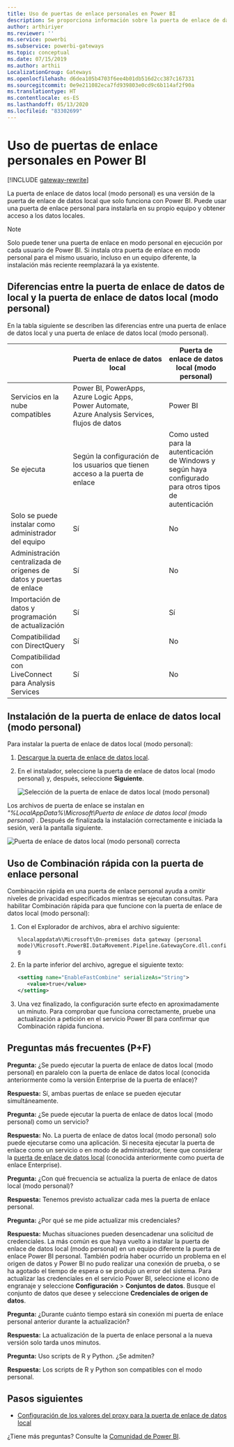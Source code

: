 ```yaml
---
title: Uso de puertas de enlace personales en Power BI
description: Se proporciona información sobre la puerta de enlace de datos local (modo personal) para Power BI que los usuarios pueden usar para conectarse a datos locales.
author: arthiriyer
ms.reviewer: ''
ms.service: powerbi
ms.subservice: powerbi-gateways
ms.topic: conceptual
ms.date: 07/15/2019
ms.author: arthii
LocalizationGroup: Gateways
ms.openlocfilehash: d6dea105b4703f6ee4b01db516d2cc387c167331
ms.sourcegitcommit: 0e9e211082eca7fd939803e0cd9c6b114af2f90a
ms.translationtype: HT
ms.contentlocale: es-ES
ms.lasthandoff: 05/13/2020
ms.locfileid: "83302699"
---
```

# <a name="use-personal-gateways-in-power-bi"></a>Uso de puertas de enlace personales en Power BI

[!INCLUDE [gateway-rewrite](../includes/gateway-rewrite.md)]

La puerta de enlace de datos local (modo personal) es una versión de la puerta de enlace de datos local que solo funciona con Power BI. Puede usar una puerta de enlace personal para instalarla en su propio equipo y obtener acceso a los datos locales.

> [!NOTE]
> Solo puede tener una puerta de enlace en modo personal en ejecución por cada usuario de Power BI. Si instala otra puerta de enlace en modo personal para el mismo usuario, incluso en un equipo diferente, la instalación más reciente reemplazará la ya existente.

## <a name="on-premises-data-gateway-vs-on-premises-data-gateway-personal-mode"></a>Diferencias entre la puerta de enlace de datos de local y la puerta de enlace de datos local (modo personal)

En la tabla siguiente se describen las diferencias entre una puerta de enlace de datos local y una puerta de enlace de datos local (modo personal).

|   |Puerta de enlace de datos local | Puerta de enlace de datos local (modo personal) |
| ---- | ---- | ---- |
|Servicios en la nube compatibles |Power BI, PowerApps, Azure Logic Apps, Power Automate, Azure Analysis Services, flujos de datos |Power BI |
|Se ejecuta |Según la configuración de los usuarios que tienen acceso a la puerta de enlace |Como usted para la autenticación de Windows y según haya configurado para otros tipos de autenticación |
|Solo se puede instalar como administrador del equipo |Sí |No |
|Administración centralizada de orígenes de datos y puertas de enlace |Sí |No |
|Importación de datos y programación de actualización |Sí |Sí |
|Compatibilidad con DirectQuery |Sí |No |
|Compatibilidad con LiveConnect para Analysis Services |Sí |No |

## <a name="install-the-on-premises-data-gateway-personal-mode"></a>Instalación de la puerta de enlace de datos local (modo personal)

Para instalar la puerta de enlace de datos local (modo personal):

1. [Descargue la puerta de enlace de datos local](https://go.microsoft.com/fwlink/?LinkId=820925&clcid=0x409).

2. En el instalador, seleccione la puerta de enlace de datos local (modo personal) y, después, seleccione **Siguiente**.

   ![Selección de la puerta de enlace de datos local (modo personal)](media/service-gateway-personal-mode/personal-gateway-select.png)

Los archivos de puerta de enlace se instalan en _"%LocalAppData%\Microsoft\Puerta de enlace de datos local (modo personal)_ . Después de finalizada la instalación correctamente e iniciada la sesión, verá la pantalla siguiente.

![Puerta de enlace de datos local (modo personal) correcta](media/service-gateway-personal-mode/personal-gateway-complete.png)

## <a name="use-fast-combine-with-the-personal-gateway"></a>Uso de Combinación rápida con la puerta de enlace personal

Combinación rápida en una puerta de enlace personal ayuda a omitir niveles de privacidad especificados mientras se ejecutan consultas. Para habilitar Combinación rápida para que funcione con la puerta de enlace de datos local (modo personal):

1. Con el Explorador de archivos, abra el archivo siguiente:

   `%localappdata%\Microsoft\On-premises data gateway (personal mode)\Microsoft.PowerBI.DataMovement.Pipeline.GatewayCore.dll.config`

2. En la parte inferior del archivo, agregue el siguiente texto:

    ```xml
    <setting name="EnableFastCombine" serializeAs="String">
       <value>true</value>
    </setting>
    ```

3. Una vez finalizado, la configuración surte efecto en aproximadamente un minuto. Para comprobar que funciona correctamente, pruebe una actualización a petición en el servicio Power BI para confirmar que Combinación rápida funciona.

## <a name="frequently-asked-questions-faq"></a>Preguntas más frecuentes (P+F)

**Pregunta:** ¿Se puedo ejecutar la puerta de enlace de datos local (modo personal) en paralelo con la puerta de enlace de datos local (conocida anteriormente como la versión Enterprise de la puerta de enlace)?
  
**Respuesta:** Sí, ambas puertas de enlace se pueden ejecutar simultáneamente.

**Pregunta:** ¿Se puede ejecutar la puerta de enlace de datos local (modo personal) como un servicio?
  
**Respuesta:** No. La puerta de enlace de datos local (modo personal) solo puede ejecutarse como una aplicación. Si necesita ejecutar la puerta de enlace como un servicio o en modo de administrador, tiene que considerar la [puerta de enlace de datos local](/data-integration/gateway/service-gateway-onprem) (conocida anteriormente como puerta de enlace Enterprise).

**Pregunta:** ¿Con qué frecuencia se actualiza la puerta de enlace de datos local (modo personal)?
  
**Respuesta:** Tenemos previsto actualizar cada mes la puerta de enlace personal.

**Pregunta:** ¿Por qué se me pide actualizar mis credenciales?
  
**Respuesta:** Muchas situaciones pueden desencadenar una solicitud de credenciales. La más común es que haya vuelto a instalar la puerta de enlace de datos local (modo personal) en un equipo diferente la puerta de enlace Power BI personal. También podría haber ocurrido un problema en el origen de datos y Power BI no pudo realizar una conexión de prueba, o se ha agotado el tiempo de espera o se produjo un error del sistema. Para actualizar las credenciales en el servicio Power BI, seleccione el icono de engranaje y seleccione **Configuración** > **Conjuntos de datos**. Busque el conjunto de datos que desee y seleccione **Credenciales de origen de datos**.

**Pregunta:** ¿Durante cuánto tiempo estará sin conexión mi puerta de enlace personal anterior durante la actualización?
  
**Respuesta:** La actualización de la puerta de enlace personal a la nueva versión solo tarda unos minutos.

**Pregunta:** Uso scripts de R y Python. ¿Se admiten?
  
**Respuesta:** Los scripts de R y Python son compatibles con el modo personal.

## <a name="next-steps"></a>Pasos siguientes

* [Configuración de los valores del proxy para la puerta de enlace de datos local](/data-integration/gateway/service-gateway-proxy)  

¿Tiene más preguntas? Consulte la [Comunidad de Power BI](https://community.powerbi.com/).
